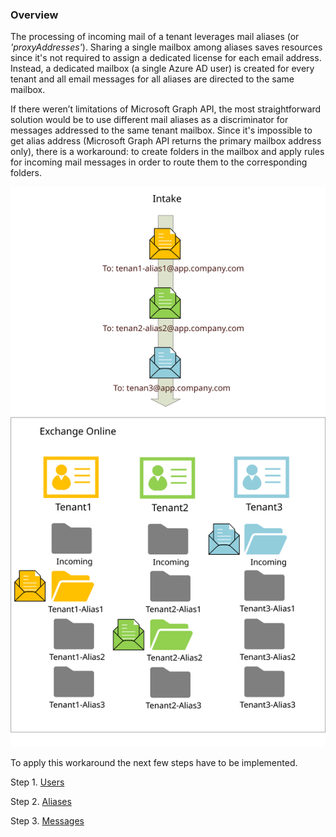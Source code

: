 ### Overview

The processing of incoming mail of a tenant leverages mail aliases (or _'proxyAddresses'_). Sharing a single mailbox among aliases saves resources since it's not required to assign a dedicated license for each email address. Instead, a dedicated mailbox (a single Azure AD user) is created for every tenant and all email messages for all aliases are directed to the same mailbox.

If there weren’t limitations of Microsoft Graph API, the most straightforward solution would be to use different mail aliases as a discriminator for messages addressed to the same tenant mailbox. Since it's impossible to get alias address (Microsoft Graph API returns the primary mailbox address only), there is a workaround: to create folders in the mailbox and apply rules for incoming mail messages in order to route them to the corresponding folders.

![A workaround](img/incoming-emails.svg)

To apply this workaround the next few steps have to be implemented.

Step 1. [Users](users.md)

Step 2. [Aliases](aliases.md)

Step 3. [Messages](messages.md)

